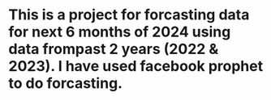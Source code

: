 # This is a project for forcasting data for next 6 months of 2024 using data frompast 2 years (2022 & 2023). I have used facebook prophet to do forcasting.
